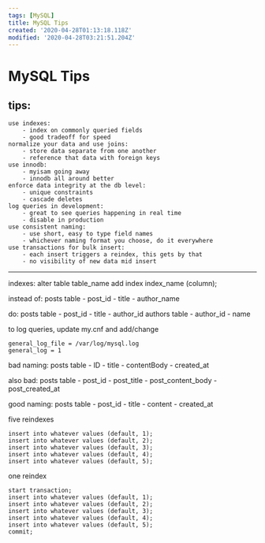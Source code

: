 ```yaml
---
tags: [MySQL]
title: MySQL Tips
created: '2020-04-28T01:13:18.118Z'
modified: '2020-04-28T03:21:51.204Z'
---
```


# MySQL Tips

## tips:
    use indexes:
        - index on commonly queried fields
        - good tradeoff for speed
    normalize your data and use joins:
        - store data separate from one another
        - reference that data with foreign keys
    use innodb:
        - myisam going away
        - innodb all around better
    enforce data integrity at the db level:
        - unique constraints
        - cascade deletes
    log queries in development:
        - great to see queries happening in real time
        - disable in production
    use consistent naming:
        - use short, easy to type field names
        - whichever naming format you choose, do it everywhere
    use transactions for bulk insert:
        - each insert triggers a reindex, this gets by that
        - no visibility of new data mid insert


---
indexes:
alter table table_name add index index_name (column);


instead of:
posts table
    - post_id
    - title
    - author_name

do:
posts table
    - post_id
    - title
    - author_id
authors table
    - author_id
    - name


to log queries, update my.cnf and add/change
```
general_log_file = /var/log/mysql.log
general_log = 1
```

bad naming:
posts table
    - ID
    - title
    - contentBody
    - created_at

also bad:
posts table
    - post_id
    - post_title
    - post_content_body
    - post_created_at

good naming:
posts table
    - post_id
    - title
    - content
    - created_at


five reindexes
```
insert into whatever values (default, 1);
insert into whatever values (default, 2);
insert into whatever values (default, 3);
insert into whatever values (default, 4);
insert into whatever values (default, 5);
```

one reindex
```
start transaction;
insert into whatever values (default, 1);
insert into whatever values (default, 2);
insert into whatever values (default, 3);
insert into whatever values (default, 4);
insert into whatever values (default, 5);
commit;
```

